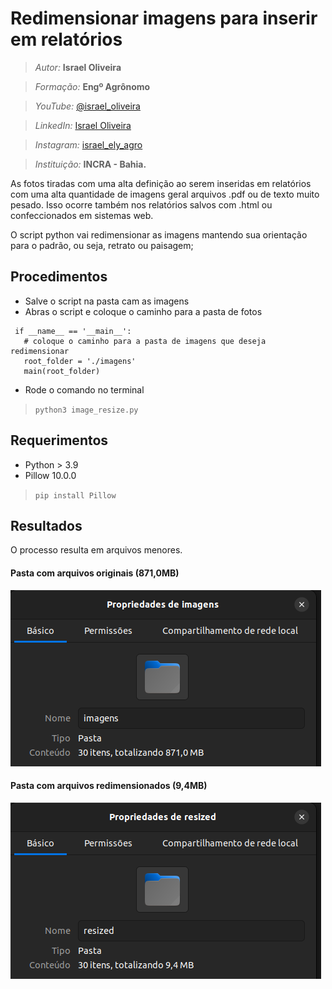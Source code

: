 # Redimensionar imagens para inserir em relatórios

> *Autor:* **Israel Oliveira**

> *Formação:* **Engº Agrônomo**

> *YouTube:* [@israel_oliveira](https://www.youtube.com/channel/UCEOTOAzLA0BCr5hUbj5w_wQ)

> *LinkedIn:* [Israel Oliveira](https://www.linkedin.com/in/israeloliveira-agro/?lipi=urn%3Ali%3Apage%3Ad_flagship3_feed%3B7xgBgGK2TyCAgRbd8COBAw%3D%3D)

> *Instagram:* [israel_ely_agro](https://www.instagram.com/israel_ely_agro/)

> *Instituição:* **INCRA - Bahia.**

As fotos tiradas com uma alta definição ao serem inseridas em relatórios com uma alta quantidade de imagens geral arquivos .pdf ou de texto muito pesado. Isso ocorre também nos relatórios salvos com .html ou confeccionados em sistemas web.

O script python vai redimensionar as imagens mantendo sua orientação para o padrão, ou seja, retrato ou paisagem;

## Procedimentos
- Salve o script na pasta cam as imagens
- Abras o script e coloque o caminho para a pasta de fotos

~~~
 if __name__ == '__main__':
   # coloque o caminho para a pasta de imagens que deseja redimensionar
   root_folder = './imagens'
   main(root_folder)
~~~

- Rode o comando no terminal

> `python3 image_resize.py`

## Requerimentos

- Python > 3.9
- Pillow 10.0.0
  
 > `pip install Pillow`

## Resultados

O processo resulta em arquivos menores.

#### Pasta com arquivos originais (871,0MB)
![Pasta com imagens originais](imagens.png)

#### Pasta com arquivos redimensionados (9,4MB)
![Pasta com imagens redimensionadas](resized.png)
